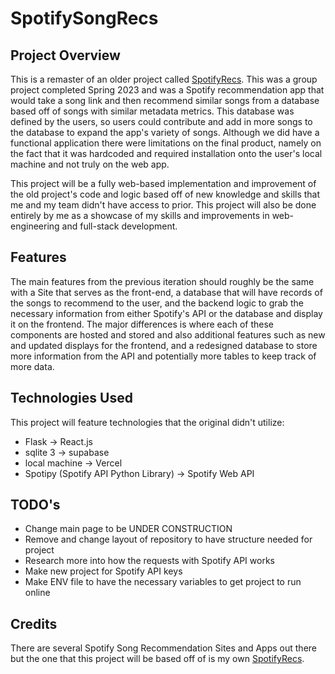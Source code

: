 # SpotifySongRecs

## Project Overview
This is a remaster of an older project called [SpotifyRecs](https://github.com/laurenszlosek/spotifyRecs). This was a group project completed Spring 2023 and was a Spotify recommendation app that would take a song link and then recommend similar songs from a database based off of songs with similar metadata metrics. This database was defined by the users, so users could contribute and add in more songs to the database to expand the app's variety of songs. Although we did have a functional application there were limitations on the final product, namely on the fact that it was hardcoded and required installation onto the user's local machine and not truly on the web app.

This project will be a fully web-based implementation and improvement of the old project's code and logic based off of new knowledge and skills that me and my team didn't have access to prior. This project will also be done entirely by me as a showcase of my skills and improvements in web-engineering and full-stack development.

## Features

The main features from the previous iteration should roughly be the same with a Site that serves as the front-end, a database that will have records of the songs to recommend to the user, and the backend logic to grab the necessary information from either Spotify's API or the database and display it on the frontend. The major differences is where each of these components are hosted and stored and also additional features such as new and updated displays for the frontend, and a redesigned database to store more information from the API and potentially more tables to keep track of more data.

## Technologies Used

This project will feature technologies that the original didn't utilize:

- Flask -> React.js
- sqlite 3 -> supabase
- local machine -> Vercel
- Spotipy (Spotify API Python Library) -> Spotify Web API

## TODO's

- Change main page to be UNDER CONSTRUCTION
- Remove and change layout of repository to have structure needed for project
- Research more into how the requests with Spotify API works
- Make new project for Spotify API keys
- Make ENV file to have the necessary variables to get project to run online

## Credits

There are several Spotify Song Recommendation Sites and Apps out there but the one that this project will be based off of is my own [SpotifyRecs](https://github.com/laurenszlosek/spotifyRecs).


<!-- # React + Vite

This template provides a minimal setup to get React working in Vite with HMR and some ESLint rules.

Currently, two official plugins are available:

- [@vitejs/plugin-react](https://github.com/vitejs/vite-plugin-react/blob/main/packages/plugin-react) uses [Babel](https://babeljs.io/) for Fast Refresh
- [@vitejs/plugin-react-swc](https://github.com/vitejs/vite-plugin-react/blob/main/packages/plugin-react-swc) uses [SWC](https://swc.rs/) for Fast Refresh

## Expanding the ESLint configuration

If you are developing a production application, we recommend using TypeScript with type-aware lint rules enabled. Check out the [TS template](https://github.com/vitejs/vite/tree/main/packages/create-vite/template-react-ts) for information on how to integrate TypeScript and [`typescript-eslint`](https://typescript-eslint.io) in your project. -->
